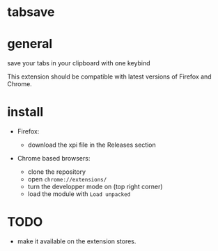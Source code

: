 # tabsave

# general

save your tabs in your clipboard with one keybind

This extension should be compatible with latest versions of Firefox and Chrome.

# install

- Firefox:
	- download the xpi file in the Releases section

- Chrome based browsers:
	- clone the repository
	- open `chrome://extensions/`
	- turn the developper mode on (top right corner)
	- load the module with `Load unpacked`

# TODO
- make it available on the extension stores.
